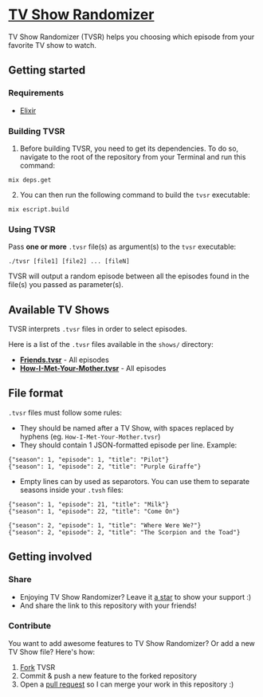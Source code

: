 # [TV Show Randomizer]

TV Show Randomizer (TVSR) helps you choosing which episode from your favorite TV show to watch.

## Getting started

### Requirements

 - [Elixir]

### Building TVSR

 1. Before building TVSR, you need to get its dependencies. To do so, navigate to the root of the repository from your Terminal and run this command:

```
mix deps.get
```

 2. You can then run the following command to build the `tvsr` executable:

```
mix escript.build
```

### Using TVSR

Pass **one or more** `.tvsr` file(s) as argument(s) to the `tvsr` executable:
```
./tvsr [file1] [file2] ... [fileN]
```

TVSR will output a random episode between all the episodes found in the file(s) you passed as parameter(s).

## Available TV Shows

TVSR interprets `.tvsr` files in order to select episodes.

Here is a list of the `.tvsr` files available in the `shows/` directory:

 - **[Friends.tvsr]** - All episodes
 - **[How-I-Met-Your-Mother.tvsr]** - All episodes

## File format

`.tvsr` files must follow some rules:

 - They should be named after a TV Show, with spaces replaced by hyphens (eg. `How-I-Met-Your-Mother.tvsr`)
 - They should contain 1 JSON-formatted episode per line. Example:

```
{"season": 1, "episode": 1, "title": "Pilot"}
{"season": 1, "episode": 2, "title": "Purple Giraffe"}
```

 - Empty lines can by used as separotors. You can use them to separate seasons inside your `.tvsh` files:

```
{"season": 1, "episode": 21, "title": "Milk"}
{"season": 1, "episode": 22, "title": "Come On"}

{"season": 2, "episode": 1, "title": "Where Were We?"}
{"season": 2, "episode": 2, "title": "The Scorpion and the Toad"}
```

## Getting involved

### Share

 - Enjoying TV Show Randomizer? Leave it [a star](https://github.com/ronanboiteau/TV-Show-Randomizer/stargazers) to show your support :)
 - And share the link to this repository with your friends!

### Contribute

You want to add awesome features to TV Show Randomizer? Or add a new TV Show file? Here's how:
 1. [Fork](https://github.com/ronanboiteau/TV-Show-Randomizer/network/members) TVSR
 2. Commit & push a new feature to the forked repository
 3. Open a [pull request](https://github.com/ronanboiteau/TV-Show-Randomizer/pulls) so I can merge your work in this repository :)

<!-- Links -->
[Elixir]: https://elixir-lang.org/install.html
[TV Show Randomizer]: https://github.com/ronanboiteau/TV-Show-Randomizer
[Friends.tvsr]: /shows/How-I-Met-Your-Mother.tvsr
[How-I-Met-Your-Mother.tvsr]: /shows/Friends.tvsr
